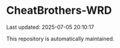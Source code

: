 # CheatBrothers-WRD

Last updated: 2025-07-05 20:10:17

This repository is automatically maintained.
